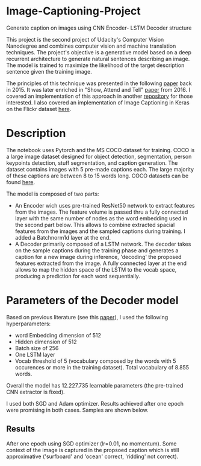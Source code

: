 # Image-Captioning-Project
Generate caption on images using CNN Encoder- LSTM Decoder structure

This project is the second project of Udacity's Computer Vision Nanodegree and combines computer vision and machine translation techniques. The project's objective is a generative model based on a deep recurrent architecture to generate natural sentences describing an image. The model is trained to maximize the likelihood of the target description sentence given the training image.

The principles of this technique was presented in the following [paper](https://arxiv.org/pdf/1411.4555.pdf) back in 2015. It was later enriched in "Show, Attend and Tell" [paper](https://arxiv.org/abs/1502.03044) from 2016. I covered an implementation of this approach in another [repository](https://github.com/LaurentVe/Automatic-image-Captioning) for those interested. I also covered an implementation of Image Captioning in Keras on the Flickr dataset [here](https://github.com/LaurentVe/Image-Captioning-full-Encoder-Decoder-model-).

# Description
The notebook uses Pytorch and the MS COCO dataset for training. COCO is a large image dataset designed for object detection, segmentation, person keypoints detection, stuff segmentation, and caption generation. The dataset contains images with 5 pre-made captions each. The large majority of these captions are between 8 to 15 words long.
COCO datasets can be found [here](https://cocodataset.org/#download).

The model is composed of two parts:
- An Encoder wich uses pre-trained ResNet50 network to extract features from the images. The feature volume is passed thru a fully connected layer with the same number of nodes as the word embedding used in the second part below. This allows to combine extracted spacial features from the images and the sampled captions during training. I added a Batchnorm1d layer at the end.
- A Decoder primarily composed of a LSTM network. The decoder takes on the sample captions during the training phase and generates a caption for a new image during inference, 'decoding' the proposed features extracted from the image. A fully connected layer at the end allows to map the hidden space of the LSTM to the vocab space, producing a prediction for each word sequentially.

# Parameters of the Decoder model
Based on previous literature (see this [paper](https://arxiv.org/pdf/1411.4555.pdf)), I used the following hyperparameters:
- word Embedding dimension of 512
- Hidden dimension of 512
- Batch size of 256
- One LSTM layer
- Vocab threshold of 5 (vocabulary composed by the words with 5 occurences or more in the training dataset). Total vocabulary of 8.855 words.

Overall the model has 12.227.735 learnable parameters (the pre-trained CNN extractor is fixed).

I used both SGD and Adam optimizer. Results achieved after one epoch were promising in both cases. Samples are shown below.

## Results

After one epoch using SGD optimizer (lr=0.01, no momentum). Some context of the image is captured in the propsoed caption which is still approximative ('surfboard' and 'ocean' correct, 'ridding' not correct).
[](asset/sample-1-epoch-SGD-optim.PNG)
